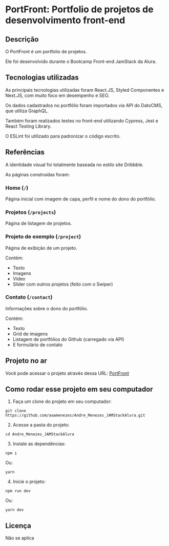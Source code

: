 # PortFront: Portfolio de projetos de desenvolvimento front-end

## Descrição

O PortFront é um portfolio de projetos.

Ele foi desenvolvido durante o Bootcamp Front-end JamStack da Alura.

## Tecnologias utilizadas

As principais tecnologias utilizadas foram React.JS, Styled Componentes e Next.JS, com muito foco em desempenho e SEO.

Os dados cadastrados no portfólio foram importados via API do DatoCMS, que utiliza GraphQL.

Também foram realizados testes no front-end utilizando Cypress, Jest e React Testing Library.

O ESLint foi utilizado para padronizar o código escrito.

## Referências

A identidade visual foi totalmente baseada no estilo site Dribbble.

As páginas construídas foram:

### Home (`/`)

Página inicial com imagem de capa, perfil e nome do dono do portfólio.

### Projetos (`/projects`)

Página de listagem de projetos.

### Projeto de exemplo (`/project`)

Página de exibição de um projeto.

Contém:

- Texto
- Imagens
- Vídeo
- Slider com outros projetos (feito com o Swiper)

### Contato (`/contact`)

Informações sobre o dono do portfólio.

Contém:

- Texto
- Grid de imagens
- Listagem de portfólios do Github (carregado via API)
- E formulário de contato

## Projeto no ar

Você pode acessar o projeto através dessa URL: [PortFront](https://portfront.vercel.app/)

## Como rodar esse projeto em seu computador

1. Faça um clone do projeto em seu computador:

```
git clone https://github.com/aaamenezes/Andre_Menezes_JAMStackAlura.git
```

2. Acesse a pasta do projeto:

```
cd Andre_Menezes_JAMStackAlura
```

3. Instale as dependências:

```
npm i
```

Ou:

```
yarn
```

4. Inicie o projeto:

```
npm run dev
```

Ou: 

```
yarn dev
```

## Licença

Não se aplica








<!--
# [nome do projeto]

## Descrição

- O que é
- O que faz
- Objetivo do projeto
- Requisitos para estar pronto
- Requisitos bônus

## Tecnologias utilizadas

- Linguagens
- Pré-processador
- Frameworks
- Servidor
- Backend
- API
- CMS headless

## Referências

- Identidade visual
- Recursos
- Publicação

## Projeto no ar

Você pode acessar o projeto através dessa URL:

[nome_do_projeto]()

## Como rodar esse projeto em seu computador

1. Faça um clone do projeto em seu computador:

```
git clone ...
```

2. Instale as dependências:

```
npm i
```

Ou:

```
yarn
```

3. Inicie o projeto:

```
npm run dev
```

Ou: 

```
yarn dev
```

## Licença

Não se aplica

-->















<!--

# Example app with styled-components

This example features how you use a different styling solution than [styled-jsx](https://github.com/zeit/styled-jsx) that also supports universal styles. That means we can serve the required styles for the first render within the HTML and then load the rest in the client. In this case we are using [styled-components](https://github.com/styled-components/styled-components).

For this purpose we are extending the `<Document />` and injecting the server side rendered styles into the `<head>`, and also adding the `babel-plugin-styled-components` (which is required for server side rendering). Additionally we set up a global [theme](https://www.styled-components.com/docs/advanced#theming) for styled-components using NextJS custom [`<App>`](https://nextjs.org/docs/advanced-features/custom-app) component.

## Deploy your own

Deploy the example using [Vercel](https://vercel.com?utm_source=github&utm_medium=readme&utm_campaign=next-example):

[![Deploy with Vercel](https://vercel.com/button)](https://vercel.com/new/git/external?repository-url=https://github.com/vercel/next.js/tree/canary/examples/with-styled-components&project-name=with-styled-components&repository-name=with-styled-components)

## How to use

Execute [`create-next-app`](https://github.com/vercel/next.js/tree/canary/packages/create-next-app) with [npm](https://docs.npmjs.com/cli/init) or [Yarn](https://yarnpkg.com/lang/en/docs/cli/create/) to bootstrap the example:

```bash
npx create-next-app --example with-styled-components with-styled-components-app
# or
yarn create next-app --example with-styled-components with-styled-components-app
```

Deploy it to the cloud with [Vercel](https://vercel.com/new?utm_source=github&utm_medium=readme&utm_campaign=next-example) ([Documentation](https://nextjs.org/docs/deployment)).

### Try it on CodeSandbox

[Open this example on CodeSandbox](https://codesandbox.io/s/github/vercel/next.js/tree/canary/examples/with-styled-components)

### Notes

When wrapping a [Link](https://nextjs.org/docs/api-reference/next/link) from `next/link` within a styled-component, the [as](https://styled-components.com/docs/api#as-polymorphic-prop) prop provided by `styled` will collide with the Link's `as` prop and cause styled-components to throw an `Invalid tag` error. To avoid this, you can either use the recommended [forwardedAs](https://styled-components.com/docs/api#forwardedas-prop) prop from styled-components or use a different named prop to pass to a `styled` Link.

<details>
<summary>Click to expand workaround example</summary>
<br />

**components/StyledLink.js**

```javascript
import Link from 'next/link'
import styled from 'styled-components'

const StyledLink = ({ as, children, className, href }) => (
  <Link href={href} as={as} passHref>
    <a className={className}>{children}</a>
  </Link>
)

export default styled(StyledLink)`
  color: #0075e0;
  text-decoration: none;
  transition: all 0.2s ease-in-out;

  &:hover {
    color: #40a9ff;
  }

  &:focus {
    color: #40a9ff;
    outline: none;
    border: 0;
  }
`
```

**pages/index.js**

```javascript
import StyledLink from '../components/StyledLink'

export default () => (
  <StyledLink href="/post/[pid]" forwardedAs="/post/abc">
    First post
  </StyledLink>
)
```

</details>

-->
